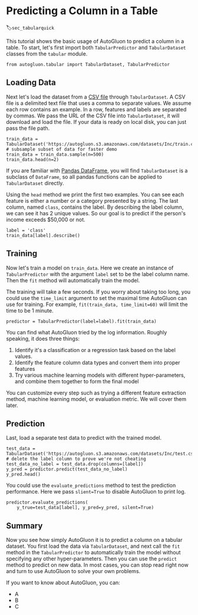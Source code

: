 # Predicting a Column in a Table
:label:`sec_tabularquick`

This tutorial shows the basic usage of AutoGluon to predict a column in a table. To start, let's first import both `TabularPredictor` and `TabularDataset` classes from the `tabular` module.

```{.python .input}
from autogluon.tabular import TabularDataset, TabularPredictor
```

## Loading Data

Next let's load the dataset from a [CSV file](https://en.wikipedia.org/wiki/Comma-separated_values) through `TabularDataset`. A CSV file is a delimited text file that uses a comma to separate values. We assume each row contains an example. In a row, features and labels are separated by commas. We pass the URL of the CSV file into `TabularDataset`, it will download and load the file. If your data is ready on local disk, you can just pass the file path.


```{.python .input}
train_data = TabularDataset('https://autogluon.s3.amazonaws.com/datasets/Inc/train.csv')
# subsample subset of data for faster demo
train_data = train_data.sample(n=500)
train_data.head(n=2)
```

If you are familiar with [Pandas DataFrame](https://pandas.pydata.org/pandas-docs/stable/reference/api/pandas.DataFrame.html), you will find `TabularDataset` is a subclass of `DataFrame`, so all pandas functions can be applied to `TabularDataset` directly.

Using the `head` method we print the first two examples. You can see each feature is either a number or a category presented by a string. The last column, named `class`, contains the label. By describing the label column, we can see it has 2 unique values. So our goal is to predict if the person's income exceeds $50,000 or not.

```{.python .input}
label = 'class'
train_data[label].describe()
```

## Training

Now let's train a model on `train_data`. Here we create an instance of `TabularPredictor` with the argument `label` set to be the label column name. Then the `fit` method will automatically train the model.

The training will take a few seconds. If you worry about taking too long, you could use the `time_limit` argument to set the maximal time AutoGluon can use for training. For example, `fit(train_data, time_limit=60)` will limit the time to be 1 minute.



```{.python .input}
predictor = TabularPredictor(label=label).fit(train_data)
```

You can find what AutoGluon tried by the log information. Roughly speaking, it does three things:

1. Identify it's a classification or a regression task based on the label values.
1. Identify the feature column data types and convert them into proper features
1. Try various machine learning models with different hyper-parameters, and combine them together to form the final model

You can customize every step such as trying a different feature extraction method, machine learning model, or evaluation metric. We will cover them later.

## Prediction

Last, load a separate test data to predict with the trained model.

```{.python .input}
test_data = TabularDataset('https://autogluon.s3.amazonaws.com/datasets/Inc/test.csv')
# delete the label column to prove we're not cheating
test_data_no_label = test_data.drop(columns=[label])
y_pred = predictor.predict(test_data_no_label)
y_pred.head()
```

You could use the `evaluate_predictions` method to test the prediction performance. Here we pass `slient=True` to disable AutoGluon to print log.

```{.python .input}
predictor.evaluate_predictions(
    y_true=test_data[label], y_pred=y_pred, silent=True)
```

## Summary

Now you see how simply AutoGluon it is to predict a column on a tabular dataset. You first load the data via `TabularDataset`, and next call the `fit` method in the `TabularPredictor` to automatically train the model without specifying any other hyper-parameters. Then you can use the `predict` method to predict on new data. In most cases, you can stop read right now and turn to use AutoGluon to solve your own problems.

If you want to know about AutoGluon, you can:

- A
- B
- C
